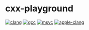 # cxx-playground

[![clang](https://github.com/Deligor6321/cxx-playground/actions/workflows/tests-clang.yml/badge.svg)](https://github.com/Deligor6321/cxx-playground/actions/workflows/tests-clang.yml)
[![gcc](https://github.com/Deligor6321/cxx-playground/actions/workflows/tests-gcc.yml/badge.svg)](https://github.com/Deligor6321/cxx-playground/actions/workflows/tests-gcc.yml)
[![msvc](https://github.com/Deligor6321/cxx-playground/actions/workflows/tests-msvc.yml/badge.svg)](https://github.com/Deligor6321/cxx-playground/actions/workflows/tests-msvc.yml)
[![apple-clang](https://github.com/Deligor6321/cxx-playground/actions/workflows/tests-apple-clang.yml/badge.svg)](https://github.com/Deligor6321/cxx-playground/actions/workflows/tests-apple-clang.yml)
